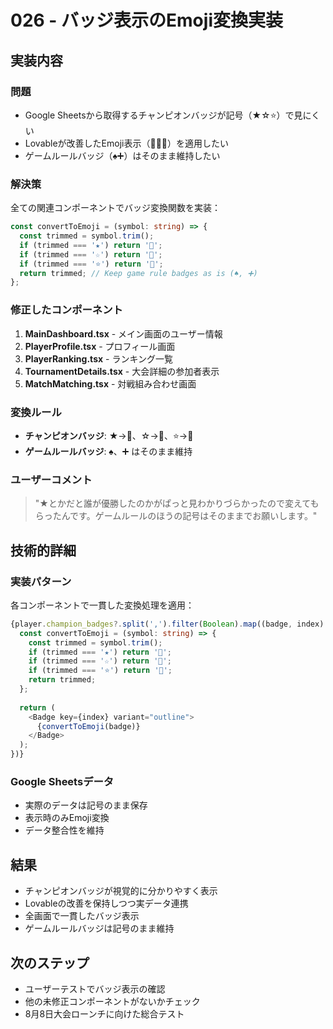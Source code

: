 # 026 - バッジ表示のEmoji変換実装

## 実装内容

### 問題
- Google Sheetsから取得するチャンピオンバッジが記号（★☆⭐）で見にくい
- Lovableが改善したEmoji表示（🥇🥈🥉）を適用したい
- ゲームルールバッジ（♠️➕）はそのまま維持したい

### 解決策
全ての関連コンポーネントでバッジ変換関数を実装：

```typescript
const convertToEmoji = (symbol: string) => {
  const trimmed = symbol.trim();
  if (trimmed === '★') return '🥇';
  if (trimmed === '☆') return '🥈';
  if (trimmed === '⭐') return '🥉';
  return trimmed; // Keep game rule badges as is (♠️, ➕)
};
```

### 修正したコンポーネント
1. **MainDashboard.tsx** - メイン画面のユーザー情報
2. **PlayerProfile.tsx** - プロフィール画面
3. **PlayerRanking.tsx** - ランキング一覧
4. **TournamentDetails.tsx** - 大会詳細の参加者表示
5. **MatchMatching.tsx** - 対戦組み合わせ画面

### 変換ルール
- **チャンピオンバッジ**: ★→🥇、☆→🥈、⭐→🥉
- **ゲームルールバッジ**: ♠️、➕ はそのまま維持

### ユーザーコメント
> "★とかだと誰が優勝したのかがぱっと見わかりづらかったので変えてもらったんです。ゲームルールのほうの記号はそのままでお願いします。"

## 技術的詳細

### 実装パターン
各コンポーネントで一貫した変換処理を適用：

```typescript
{player.champion_badges?.split(',').filter(Boolean).map((badge, index) => {
  const convertToEmoji = (symbol: string) => {
    const trimmed = symbol.trim();
    if (trimmed === '★') return '🥇';
    if (trimmed === '☆') return '🥈';
    if (trimmed === '⭐') return '🥉';
    return trimmed;
  };
  
  return (
    <Badge key={index} variant="outline">
      {convertToEmoji(badge)}
    </Badge>
  );
})}
```

### Google Sheetsデータ
- 実際のデータは記号のまま保存
- 表示時のみEmoji変換
- データ整合性を維持

## 結果
- チャンピオンバッジが視覚的に分かりやすく表示
- Lovableの改善を保持しつつ実データ連携
- 全画面で一貫したバッジ表示
- ゲームルールバッジは記号のまま維持

## 次のステップ
- ユーザーテストでバッジ表示の確認
- 他の未修正コンポーネントがないかチェック
- 8月8日大会ローンチに向けた総合テスト